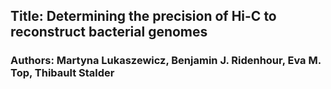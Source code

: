 ## Title: Determining the precision of Hi-C to reconstruct bacterial genomes

### Authors: Martyna Lukaszewicz, Benjamin J. Ridenhour, Eva M. Top, Thibault Stalder
